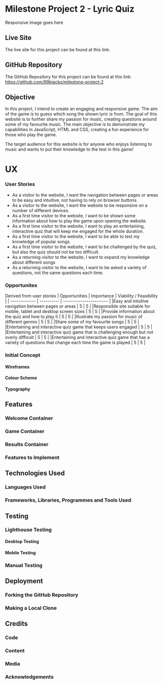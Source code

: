 # Milestone Project 2 - Lyric Quiz

Responsive Image goes here

## Live Site

The live site for this project can be found at this link:

## GitHub Repository

The GitHub Repository for this project can be found at this link: <https://github.com/99bjacko/milestone-project-2>

## Objective

In this project, I intend to create an engaging and responsive game. The aim of the game is to guess which song the shown lyric is from. The goal of this website is to further share my passion for music, creating questions around some of my favourite music. The main objective is to demonstrate my capabilities in JavaScript, HTML and CSS, creating a fun experience for those who play the game.

The target audience for this website is for anyone who enjoys listening to music and wants to put their knowledge to the test in this game!

# UX

### User Stories

- As a visitor to the website, I want the navigation between pages or areas to be easy and intuitive, not having to rely on browser buttons.
- As a visitor to the website, I want the website to be responsive on a number of different devices.
- As a first time visitor to the website, I want to be shown some information about how to play the game upon opening the website.
- As a first time visitor to the website, I want to play an entertaining, interactive quiz that will keep me engaged for the whole duration.
- As a first time visitor to the website, I want to be able to test my knowledge of popular songs.
- As a first time visitor to the website, I want to be challenged by the quiz, but also the quiz should not be too difficult.
- As a returning visitor to the website, I want to expand my knowledge about different songs
- As a returning visitor to the website, I want to be asked a variety of questions, not the same questions each time.

### Opportunites

Derived from user stories
| Opportunities | Importance | Viability / Feasibility |
| ------------- | ---------- | ----------------------- |
|Easy and intuitive navigation between pages or areas | 5 | 5 |
|Responsible site suitable for mobile, tablet and desktop screen sizes | 5 | 5 |
|Provide information about the quiz and how to play it | 5 | 5 |
|Illustrate my passion for music of different genres | 5 | 5 |
|Share some of my favourite songs | 5 | 5 |
|Entertaining and interactive quiz game that keeps users engaged | 5 | 5 |
|Entertaining and interactive quiz game that is challenging enough but not overly difficult | 5 | 5 |
|Entertaining and interactive quiz game that has a variety of questions that change each time the game is played | 5 | 5 |

### Initial Concept

#### Wireframes

#### Colour Scheme

#### Typography

## Features

### Welcome Container

### Game Container

### Results Container

### Features to Implement

## Technologies Used

### Languages Used

### Frameworks, Libraries, Programmes and Tools Used

## Testing

### Lighthouse Testing

#### Desktop Testing

#### Mobile Testing

### Manual Testing

## Deployment

### Forking the GitHub Repository

### Making a Local Clone

## Credits

### Code

### Content

### Media

### Acknowledgements